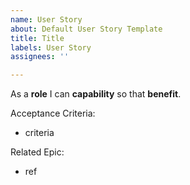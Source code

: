 ```yaml
---
name: User Story
about: Default User Story Template
title: Title
labels: User Story
assignees: ''

---
```


As a **role** I can **capability** so that **benefit**.

Acceptance Criteria:
- criteria

Related Epic:
* ref
